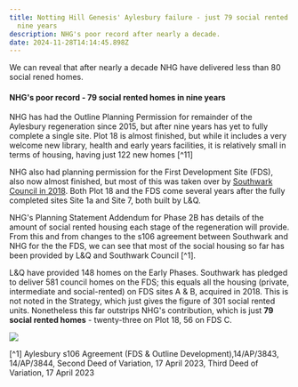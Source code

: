 ```yaml
---
title: Notting Hill Genesis' Aylesbury failure - just 79 social rented homes in
  nine years
description: NHG's poor record after nearly a decade.
date: 2024-11-28T14:14:45.898Z
---
```

We can reveal that after nearly a decade NHG have delivered less than 80 social rened homes.

#### NHG's poor record - 79 social rented homes in nine years

NHG has had the Outline Planning Permission for remainder of the Aylesbury regeneration since 2015, but after nine years has yet to fully complete a single site. Plot 18 is almost finished, but while it includes a very welcome new library, health and early years facilities, it is relatively small in terms of housing, having just 122 new homes [^11]

NHG also had planning permission for the First Development Site (FDS), also now almost finished, but most of this was taken over by [Southwark Council in 2018](https://www.35percent.org/posts/2020-07-09-aylesbury-estate-fds-variation/).  Both Plot 18 and the FDS come several years after the fully completed sites Site 1a and Site 7, both built by L&Q.

NHG's Planning Statement Addendum for Phase 2B has details of the amount of social rented housing each stage of the regeneration will provide.  From this and from changes to the s106 agreement between Southwark and NHG for the the FDS, we can see that most of the social housing so far has been provided by L&Q and Southwark Council [^1].  

L&Q have provided 148 homes on the Early Phases.  Southwark has pledged to deliver 581 council homes on the FDS; this equals all the housing (private, intermediate and social-rented) on FDS sites A & B, acquired in 2018.  This is not noted in the Strategy, which just gives the figure of 301 social rented units.  Nonetheless this far outstrips NHG's contribution, which is just **79 social rented homes** - twenty-three on Plot 18, 56 on FDS C.

![](img/table_providers_of_social_rented_homes_121124-word-28_11_2024-14_27_04.png)

[^1] Aylesbury s106 Agreement (FDS & Outline Development),14/AP/3843, 14/AP/3844, Second Deed of Variation, 17 April 2023, Third Deed of Variation, 17 April 2023